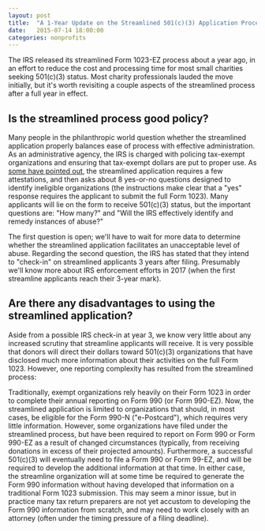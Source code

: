 ```yaml
---
layout: post
title:  "A 1-Year Update on the Streamlined 501(c)(3) Application Process"
date:   2015-07-14 18:00:00
categories: nonprofits
---
```




The IRS released its streamlined Form 1023-EZ process about a year ago, in an effort to reduce the cost and processing time for most small charities seeking 
501(c)(3) status. Most charity professionals lauded the move initially, but it's worth revisiting a couple aspects of the streamlined process after a full year 
in effect.

## Is the streamlined process good policy?    

Many people in the philanthropic world question whether the streamlined application properly balances ease of process with effective administration. As an 
administrative agency, the IRS is charged with policing tax-exempt organizations and ensuring that tax-exempt dollars are put to proper use. As [some have 
pointed out][NYT link], the streamlined application requires a few attestations, and then asks about 8 yes-or-no questions designed to identify ineligible organizations 
(the instructions make clear that a "yes" response requires the applicant to submit the full Form 1023). Many applicants will lie on the form to receive 501(c)(3) 
status, but the important questions are: "How many?" and "Will the IRS effectively identify and remedy instances of abuse?"  

The first question is open; we'll have to wait for more data to determine whether the streamlined application facilitates an unacceptable level of abuse. Regarding 
the second question, the IRS has stated that they intend to "check-in" on streamlined applicants 3 years after filing. Presumably we'll know more about IRS enforcement 
efforts in 2017 (when the first streamline applicants reach their 3-year mark).  

## Are there any disadvantages to using the streamlined application?     

Aside from a possible IRS check-in at year 3, we know very little about any increased scrutiny that streamline applicants will receive. It is very possible that donors 
will direct their dollars toward 501(c)(3) organizations that have disclosed much more information about their activities on the full Form 1023. However, one reporting 
complexity has resulted from the streamlined process:  

Traditionally, exempt organizations rely heavily on their Form 1023 in order to complete their annual reporting on Form 990 (or Form 990-EZ). Now, the streamlined 
application is limited to organizations that should, in most cases, be eligible for the Form 990-N ("e-Postcard"), which requires very little information. However, 
some organizations have filed under the streamlined process, but have been required to report on Form 990 or Form 990-EZ as a result of changed circumstances 
(typically, from receiving donations in excess of their projected amounts). Furthermore, a successful 501(c)(3) will eventually need to file a Form 990 or Form 99-EZ, 
and will be required to develop the additional information at that time. In either case, the streamline organization will at some time be required to generate the Form 990 
information without having developed that information on a traditional Form 1023 submission. This may seem a minor issue, but in practice many tax return preparers are 
not yet accustom to developing the Form 990 information from scratch, and may need to work closely with an attorney (often under the timing pressure of a filing deadline).


[NYT link]: http://www.nytimes.com/2015/04/09/business/irs-shortcut-to-tax-exempt-status-is-under-fire.html?_r=0